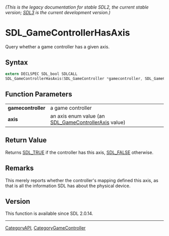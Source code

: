 ###### (This is the legacy documentation for stable SDL2, the current stable version; [SDL3](https://wiki.libsdl.org/SDL3/) is the current development version.)
# SDL_GameControllerHasAxis

Query whether a game controller has a given axis.

## Syntax

```c
extern DECLSPEC SDL_bool SDLCALL
SDL_GameControllerHasAxis(SDL_GameController *gamecontroller, SDL_GameControllerAxis axis);

```

## Function Parameters

|                        |                                                                                |
| ---------------------- | ------------------------------------------------------------------------------ |
| **gamecontroller**     | a game controller                                                              |
| **axis**               | an axis enum value (an [SDL_GameControllerAxis](SDL_GameControllerAxis) value) |

## Return Value

Returns [SDL_TRUE](SDL_TRUE) if the controller has this axis,
[SDL_FALSE](SDL_FALSE) otherwise.

## Remarks

This merely reports whether the controller's mapping defined this axis, as
that is all the information SDL has about the physical device.

## Version

This function is available since SDL 2.0.14.

----
[CategoryAPI](CategoryAPI), [CategoryGameController](CategoryGameController)

